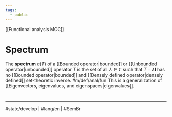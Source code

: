 ```yaml
---
tags:
  - public
---
```

[[Functional analysis MOC]]
# Spectrum

The **spectrum** $\sigma(T)$ of a [[Bounded operator|bounded]] or [[Unbounded operator|unbounded]] operator $T$ is the set of all $\lambda \in \mathbb{C}$ such that $T - \lambda \mathbf{I}$ has no [[Bounded operator|bounded]] and [[Densely defined operator|densely defined]] set-theoretic inverse. #m/def/anal/fun 
This is a generalization of [[Eigenvectors, eigenvalues, and eigenspaces|eigenvalues]].



#
---
#state/develop | #lang/en | #SemBr
